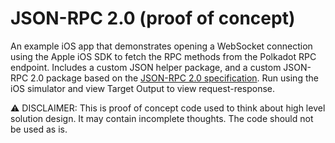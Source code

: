 # JSON-RPC 2.0 (proof of concept)
An example iOS app that demonstrates opening a WebSocket connection using the Apple iOS SDK to fetch the RPC methods from the Polkadot RPC endpoint. Includes a custom JSON helper package, and a custom JSON-RPC 2.0 package based on the <a href="https://www.jsonrpc.org/specification">JSON-RPC 2.0 specification</a>. Run using the iOS simulator and view Target Output to view request-response.

:warning: DISCLAIMER: This is proof of concept code used to think about high level solution design. It may contain incomplete thoughts. The code should not be used as is.

